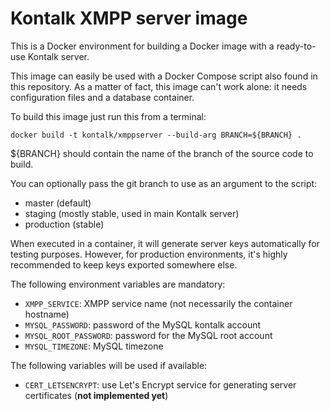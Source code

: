 Kontalk XMPP server image
=========================

This is a Docker environment for building a Docker image with a ready-to-use Kontalk server.

This image can easily be used with a Docker Compose script also found in this repository.
As a matter of fact, this image can't work alone: it needs configuration files and a database container.

To build this image just run this from a terminal:

```shell
docker build -t kontalk/xmppserver --build-arg BRANCH=${BRANCH} .
```

${BRANCH} should contain the name of the branch of the source code to build.

You can optionally pass the git branch to use as an argument to the script:

* master (default)
* staging (mostly stable, used in main Kontalk server)
* production (stable)

When executed in a container, it will generate server keys automatically for testing purposes.
However, for production environments, it's highly recommended to keep keys exported somewhere else.

The following environment variables are mandatory:

* `XMPP_SERVICE`: XMPP service name (not necessarily the container hostname)
* `MYSQL_PASSWORD`: password of the MySQL kontalk account
* `MYSQL_ROOT_PASSWORD`: password for the MySQL root account
* `MYSQL_TIMEZONE`: MySQL timezone

The following variables will be used if available:

* `CERT_LETSENCRYPT`: use Let's Encrypt service for generating server certificates (**not implemented yet**)
